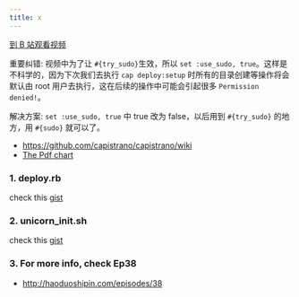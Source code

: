 ```yaml
---
title: x
---
```


[到 B 站观看视频]()

重要纠错: 视频中为了让 `#{try_sudo}`生效，所以 `set :use_sudo, true`。这样是不科学的，因为下次我们去执行 `cap deploy:setup` 时所有的目录创建等操作将会默认由 root 用户去执行，这在后续的操作中可能会引起很多 `Permission denied!`。

解决方案: `set :use_sudo, true` 中 true 改为 false，以后用到 `#{try_sudo}` 的地方，用 `#{sudo}` 就可以了。

- <https://github.com/capistrano/capistrano/wiki>
- [The Pdf chart](https://github.com/capistrano/capistrano/wiki/2.x-Default-Deployment-Behaviour)

### 1. deploy.rb

check this [gist](https://gist.github.com/3977544)

### 2. unicorn_init.sh

check this [gist](https://gist.github.com/3977557)

### 3. For more info, check Ep38

- <http://haoduoshipin.com/episodes/38>
